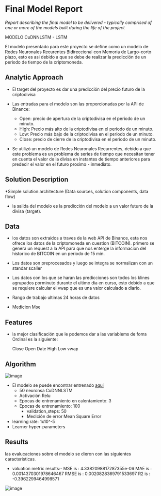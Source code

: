 # Final Model Report
_Report describing the final model to be delivered - typically comprised of one or more of the models built during the life of the project_

MODELO CuDNNLSTM - LSTM 

El modelo presentado para este proyecto se define como un modelo de Redes Neuronales Recurentes Bidireccional con Memoria de Largo-corto plazo, esto es asi debido a que se debe de realizar la predicción de un periodo de tiempo de la criptomoneda.



## Analytic Approach
* El target del proyecto es dar una predicción del precio futuro de la criptodivisa 
* Las entradas para el modelo son las proporcionadas por la API de Binance:
    * Open: precio de apertura de la criptodivisa en el periodo de  un minuto. 
    * High: Precio más alto de la criptodivisa en el periodo de  un minuto. 
    * Low: Precio más bajo de la criptodivisa en el periodo de  un minuto. 
    * Close: precio de cierre de la criptodivisa en el periodo de  un minuto. 
    
* Se utilizó un modelo de Redes Neuronales Recurrentes, debido a que este problema es un problema de series de tiempo que necesitan tener en cuenta el valor de la divisa en instantes de tiempo anteriores para predecir el valor en el futuro proximo - inmediato.

## Solution Description

*Simple solution architecture (Data sources, solution components, data flow)
* la salida del modelo es la predicción del modelo a un valor futuro de la divisa (target).

## Data
* los datos son extraidos a traves de la web API de Binance, esta nos ofrece los datos de la criptomoneda en cuestion (BITCOIN). primero se genera un request a la API para que nos enterge la informacion del historico de BITCOIN en un periodo de 15 min.

* Los datos son preprocesados y luego se integra se normalizan con un standar scaller

* Los datos con los que se haran las predicciones son todos los klines agrupados porminuto durante el ultimo dia en curso, esto debido a que se requiere calcular el vwap que es una valor calculado a diario.

* Rango de trabajo ultimas 24 horas de datos

* Medicion  Mse

## Features

* la mejor clasificación que le podemos dar a las variablems de foma Ordinal es la siguiente:

    Close
    Open
    Date
    High
    Low
    vwap


## Algorithm

![image](https://user-images.githubusercontent.com/21108295/146693871-86f8a757-de2d-4fd5-bfd6-3ab5db6950fc.png)

* El modelo se puede encontrar entrenado [aqui](https://github.com/deivymg/bitcoin_forecast/blob/master/scripts/modeling/model_CuDNNLSTM.h5)
	* 50 neuronsa CuDNNLSTM 
	* Activación Relu
	* Epocas de entrenamiento en calentamiento: 3
	* Epocas de entrenamiento: 100
		* validation_steps: 50
		* Medición de error Mean Square Error
* learning rate: 1x10^-5
* Learner hyper-parameters


## Results

las evalucaciones sobre el modelo se dieron con las siguientes caracteristicas.

* valuation metric results:-
MSE is : 4.3382098817287355e-06
MAE is : 0.0014370301978646467
RMSE is : 0.0020828369791533697
R2 is : -0.3962299464998571

![image](https://user-images.githubusercontent.com/21108295/146694010-5d9ecf0e-e68a-42ee-8c24-8a948bd89d79.png)
